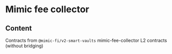 # Mimic fee collector

## Content

Contracts from `@mimic-fi/v2-smart-vaults` mimic-fee-collector L2 contracts (without bridging)
